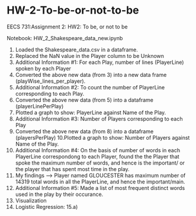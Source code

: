 # HW-2-To-be-or-not-to-be
EECS 731:Assignment 2: HW2: To be, or not to be

Notebook: HW_2_Shakespeare_data_new.ipynb

1. Loaded the Shakespeare_data.csv in a dataframe.
2. Replaced the NaN value in the Player column to be Unknown
3. Additional Information #1: For each Play, number of lines (PlayerLine) spoken by each Player
4. Converted the above new data (from 3) into a new data frame (playWise_lines_per_player).
5. Additional Information #2: To count the number of PlayerLine corresponding to each Play.
6. Converted the above new data (from 5) into a dataframe (playerLinePerPlay)
7. Plotted a graph to show: PlayerLine against Name of the Play.
8. Additional Information #3: Number of Players corresponding to each Play
9. Converted the above new data (from 8) into a dataframe (playersPerPlay)
10.Plotted a graph to show: Number of Players against Name of the Play.
11. Additional Information #4: On the basis of number of words in each PlayerLine correspondong to each Player, found the the Player that spoke the maximum number of words, and hence is the important/ or the player that has spent most time in the play. 
12. My findings --> Player named GLOUCESTER has maximum number of 14319 total words in all the PlayerLine, and hence the important/main.
13. Additional Information #5: Made a list of most frequent distinct words used in the play by their occurance. 
14. Visualization
15. Logistic Regression:
15.a)


